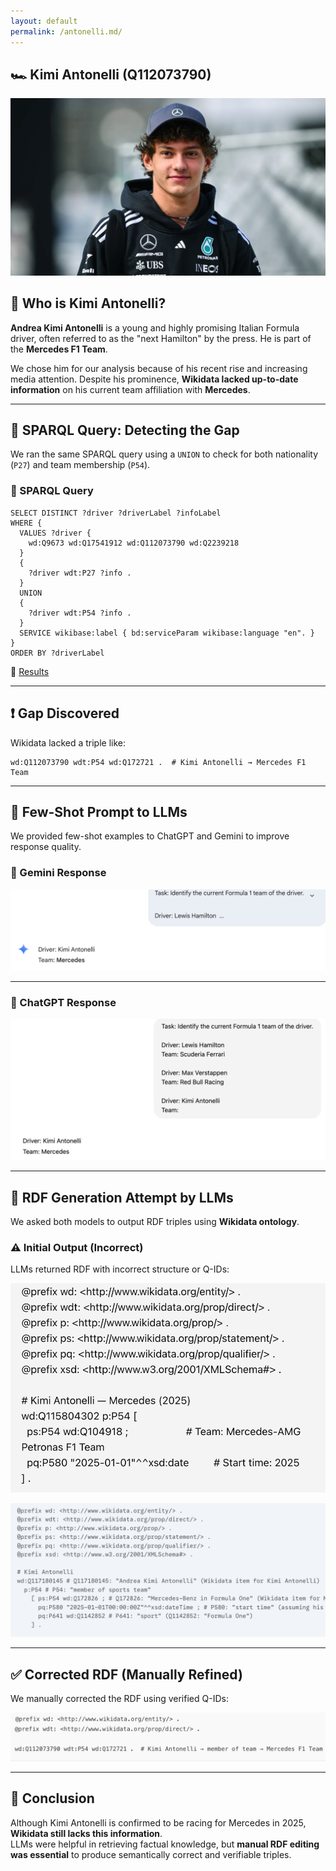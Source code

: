 ```yaml
---
layout: default
permalink: /antonelli.md/
---
```

## 🏎️ Kimi Antonelli (Q112073790)

![Kimi Antonelli](assets/images/antonelli2.jpg)

## 👤 Who is Kimi Antonelli?

**Andrea Kimi Antonelli** is a young and highly promising Italian Formula driver, often referred to as the "next Hamilton" by the press. He is part of the **Mercedes F1 Team**.

We chose him for our analysis because of his recent rise and increasing media attention. Despite his prominence, **Wikidata lacked up-to-date information** on his current team affiliation with **Mercedes**.

---

## 🧪 SPARQL Query: Detecting the Gap

We ran the same SPARQL query using a `UNION` to check for both nationality (`P27`) and team membership (`P54`).

### 📄 SPARQL Query

```sparql
SELECT DISTINCT ?driver ?driverLabel ?infoLabel
WHERE {
  VALUES ?driver {
    wd:Q9673 wd:Q17541912 wd:Q112073790 wd:Q2239218
  }
  {
    ?driver wdt:P27 ?info .
  }
  UNION
  {
    ?driver wdt:P54 ?info .
  }
  SERVICE wikibase:label { bd:serviceParam wikibase:language "en". }
}
ORDER BY ?driverLabel
```

📎 [Results](https://w.wiki/EEnK)

---

## ❗ Gap Discovered

Wikidata lacked a triple like:

```turtle
wd:Q112073790 wdt:P54 wd:Q172721 .  # Kimi Antonelli → Mercedes F1 Team
```

---

## 🤖 Few-Shot Prompt to LLMs

We provided few-shot examples to ChatGPT and Gemini to improve response quality.

### 💬 Gemini Response

![Gemini Response](assets/images/Gemini_Kimi.png)

---

### 💬 ChatGPT Response

![ChatGPT Response](assets/images/GPT_Kimi.png)

---

## 🧱 RDF Generation Attempt by LLMs

We asked both models to output RDF triples using **Wikidata ontology**.

### ⚠️ Initial Output (Incorrect)

LLMs returned RDF with incorrect structure or Q-IDs:

![Wrong RDF 1](assets/images/rdf_incorrect3.png)

![Wrong RDF 2](assets/images/rdf_incorrect4.png)

---

## ✅ Corrected RDF (Manually Refined)

We manually corrected the RDF using verified Q-IDs:

![Final Correct RDF](assets/images/rdf_final_correct2.png)

---

## 📌 Conclusion

Although Kimi Antonelli is confirmed to be racing for Mercedes in 2025, **Wikidata still lacks this information**.  
LLMs were helpful in retrieving factual knowledge, but **manual RDF editing was essential** to produce semantically correct and verifiable triples.
